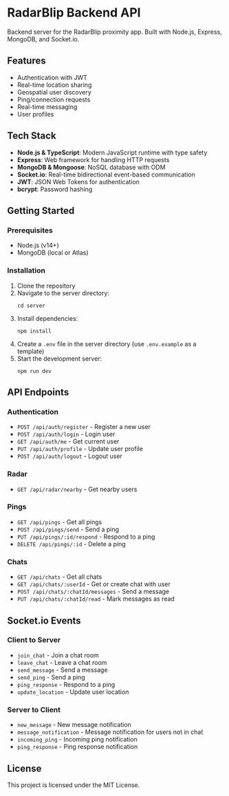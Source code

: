 # RadarBlip Backend API

Backend server for the RadarBlip proximity app. Built with Node.js, Express, MongoDB, and Socket.io.

## Features

- Authentication with JWT
- Real-time location sharing
- Geospatial user discovery
- Ping/connection requests
- Real-time messaging
- User profiles

## Tech Stack

- **Node.js & TypeScript**: Modern JavaScript runtime with type safety
- **Express**: Web framework for handling HTTP requests
- **MongoDB & Mongoose**: NoSQL database with ODM
- **Socket.io**: Real-time bidirectional event-based communication
- **JWT**: JSON Web Tokens for authentication
- **bcrypt**: Password hashing

## Getting Started

### Prerequisites

- Node.js (v14+)
- MongoDB (local or Atlas)

### Installation

1. Clone the repository
2. Navigate to the server directory:
   ```
   cd server
   ```
3. Install dependencies:
   ```
   npm install
   ```
4. Create a `.env` file in the server directory (use `.env.example` as a template)
5. Start the development server:
   ```
   npm run dev
   ```

## API Endpoints

### Authentication

- `POST /api/auth/register` - Register a new user
- `POST /api/auth/login` - Login user
- `GET /api/auth/me` - Get current user
- `PUT /api/auth/profile` - Update user profile
- `POST /api/auth/logout` - Logout user

### Radar

- `GET /api/radar/nearby` - Get nearby users

### Pings

- `GET /api/pings` - Get all pings
- `POST /api/pings/send` - Send a ping
- `PUT /api/pings/:id/respond` - Respond to a ping
- `DELETE /api/pings/:id` - Delete a ping

### Chats

- `GET /api/chats` - Get all chats
- `GET /api/chats/:userId` - Get or create chat with user
- `POST /api/chats/:chatId/messages` - Send a message
- `PUT /api/chats/:chatId/read` - Mark messages as read

## Socket.io Events

### Client to Server

- `join_chat` - Join a chat room
- `leave_chat` - Leave a chat room
- `send_message` - Send a message
- `send_ping` - Send a ping
- `ping_response` - Respond to a ping
- `update_location` - Update user location

### Server to Client

- `new_message` - New message notification
- `message_notification` - Message notification for users not in chat
- `incoming_ping` - Incoming ping notification
- `ping_response` - Ping response notification

## License

This project is licensed under the MIT License. 